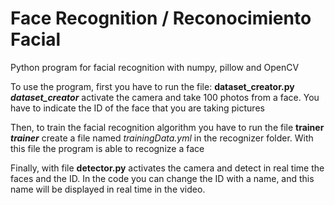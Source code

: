 # Face Recognition / Reconocimiento Facial
Python program for facial recognition with numpy, pillow and OpenCV

To use the program, first you have to run the file: **dataset_creator.py**  
***dataset_creator*** activate the camera and take 100 photos from a face. You have to indicate the ID of the face that you are taking pictures

Then, to train the facial recognition algorithm you have to run the file **trainer**
***trainer*** create a file named *trainingData.yml* in the recognizer folder. With this file the program is able to recognize a face

Finally, with file **detector.py** activates the camera and detect in real time the faces and the ID. In the code you can change the ID with a name, and this name will be displayed in real time in the video.
